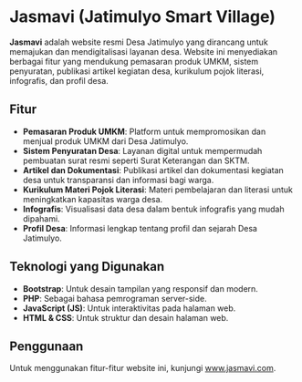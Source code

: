 # Jasmavi (Jatimulyo Smart Village)

**Jasmavi** adalah website resmi Desa Jatimulyo yang dirancang untuk memajukan dan mendigitalisasi layanan desa. Website ini menyediakan berbagai fitur yang mendukung pemasaran produk UMKM, sistem penyuratan, publikasi artikel kegiatan desa, kurikulum pojok literasi, infografis, dan profil desa.

## Fitur

- **Pemasaran Produk UMKM**: Platform untuk mempromosikan dan menjual produk UMKM dari Desa Jatimulyo.
- **Sistem Penyuratan Desa**: Layanan digital untuk mempermudah pembuatan surat resmi seperti Surat Keterangan dan SKTM.
- **Artikel dan Dokumentasi**: Publikasi artikel dan dokumentasi kegiatan desa untuk transparansi dan informasi bagi warga.
- **Kurikulum Materi Pojok Literasi**: Materi pembelajaran dan literasi untuk meningkatkan kapasitas warga desa.
- **Infografis**: Visualisasi data desa dalam bentuk infografis yang mudah dipahami.
- **Profil Desa**: Informasi lengkap tentang profil dan sejarah Desa Jatimulyo.

## Teknologi yang Digunakan

- **Bootstrap**: Untuk desain tampilan yang responsif dan modern.
- **PHP**: Sebagai bahasa pemrograman server-side.
- **JavaScript (JS)**: Untuk interaktivitas pada halaman web.
- **HTML & CSS**: Untuk struktur dan desain halaman web.

## Penggunaan
Untuk menggunakan fitur-fitur website ini, kunjungi www.jasmavi.com.
